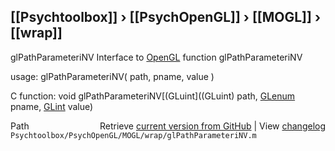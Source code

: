 ## [[Psychtoolbox]] &#8250; [[PsychOpenGL]] &#8250; [[MOGL]] &#8250; [[wrap]]

glPathParameteriNV  Interface to [OpenGL](OpenGL) function glPathParameteriNV  
  
usage:  glPathParameteriNV( path, pname, value )  
  
C function:  void glPathParameteriNV[(GLuint]((GLuint) path, [GLenum](GLenum) pname, [GLint](GLint) value)  




<div class="code_header" style="text-align:right;">
  <span style="float:left;">Path&nbsp;&nbsp;</span> <span class="counter">Retrieve <a href=
  "https://raw.github.com/Psychtoolbox-3/Psychtoolbox-3/beta/Psychtoolbox/PsychOpenGL/MOGL/wrap/glPathParameteriNV.m">current version from GitHub</a> | View <a href=
  "https://github.com/Psychtoolbox-3/Psychtoolbox-3/commits/beta/Psychtoolbox/PsychOpenGL/MOGL/wrap/glPathParameteriNV.m">changelog</a></span>
</div>
<div class="code">
  <code>Psychtoolbox/PsychOpenGL/MOGL/wrap/glPathParameteriNV.m</code>
</div>


